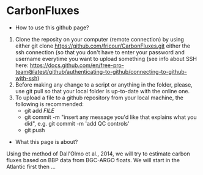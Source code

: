 # CarbonFluxes

- How to use this github page?

1) Clone the reposity on your computer (remote connection) by using either git clone https://github.com/fricour/CarbonFluxes.git either the ssh connection (so that you don't have to enter your password and username everytime you want to upload something (see info about SSH here: https://docs.github.com/en/free-pro-team@latest/github/authenticating-to-github/connecting-to-github-with-ssh)
2) Before making any change to a script or anything in the folder, please, use git pull so that your local folder is up-to-date with the online one.
3) To upload a file to a github repository from your local machine, the following is recommended:
	- git add *FILE*
	- git commit -m "insert any message you'd like that explains what you did", e.g. git commit -m 'add QC controls'
	- git push
	
- What this page is about?

Using the method of Dall'Olmo et al., 2014, we will try to estimate carbon fluxes based on BBP data from BGC-ARGO floats. We will start in the Atlantic first then ...
